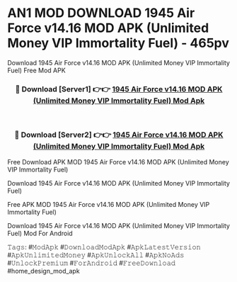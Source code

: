 # AN1 MOD DOWNLOAD 1945 Air Force v14.16 MOD APK (Unlimited Money VIP Immortality Fuel) - 465pv
Download 1945 Air Force v14.16 MOD APK (Unlimited Money VIP Immortality Fuel) Free Mod APK

<div align="center">
<h3>🔴 Download [Server1] 👉👉 <a href="https://apk-comot.site?title=1945_Air_Force_v14.16_MOD_APK_(Unlimited_Money_VIP_Immortality_Fuel)">1945 Air Force v14.16 MOD APK (Unlimited Money VIP Immortality Fuel) Mod Apk</a></h3><br>

<h3>🔴 Download [Server2] 👉👉 <a href="https://apk-comot.site?title=1945_Air_Force_v14.16_MOD_APK_(Unlimited_Money_VIP_Immortality_Fuel)">1945 Air Force v14.16 MOD APK (Unlimited Money VIP Immortality Fuel) Mod Apk</a></h3>
</div>


Free Download APK MOD 1945 Air Force v14.16 MOD APK (Unlimited Money VIP Immortality Fuel)

Download 1945 Air Force v14.16 MOD APK (Unlimited Money VIP Immortality Fuel) 

Free APK MOD 1945 Air Force v14.16 MOD APK (Unlimited Money VIP Immortality Fuel) 

Download 1945 Air Force v14.16 MOD APK (Unlimited Money VIP Immortality Fuel) Mod For Android

𝚃𝚊𝚐𝚜: #𝙼𝚘𝚍𝙰𝚙𝚔 #𝙳𝚘𝚠𝚗𝚕𝚘𝚊𝚍𝙼𝚘𝚍𝙰𝚙𝚔 #𝙰𝚙𝚔𝙻𝚊𝚝𝚎𝚜𝚝𝚅𝚎𝚛𝚜𝚒𝚘𝚗 #𝙰𝚙𝚔𝚄𝚗𝚕𝚒𝚖𝚒𝚝𝚎𝚍𝙼𝚘𝚗𝚎𝚢 #𝙰𝚙𝚔𝚄𝚗𝚕𝚘𝚌𝚔𝙰𝚕𝚕 #𝙰𝚙𝚔𝙽𝚘𝙰𝚍𝚜 #𝚄𝚗𝚕𝚘𝚌𝚔𝙿𝚛𝚎𝚖𝚒𝚞𝚖 #𝙵𝚘𝚛𝙰𝚗𝚍𝚛𝚘𝚒𝚍 #𝙵𝚛𝚎𝚎𝙳𝚘𝚠𝚗𝚕𝚘𝚊𝚍 #home_design_mod_apk